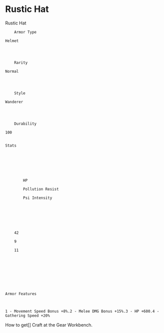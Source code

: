 # Rustic Hat

Rustic Hat


	
		
		
	
	



	
		Armor Type
	
	Helmet



	
		Rarity
	
	Normal



	
		Style
	
	Wanderer



	
		Durability
	
	100


	Stats

	
	
	
	
		
		
			HP
		
			Pollution Resist
		
			Psi Intensity
		
		
	
	
	
	
	
		42
	
		9
	
		11
	
	
	






	Armor Features


	
	1 - Movement Speed Bonus +8%.2 - Melee DMG Bonus +15%.3 - HP +600.4 - Gathering Speed +20%







How to get[]
Craft at the Gear Workbench.
